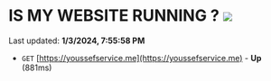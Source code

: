 # IS MY WEBSITE RUNNING ? [![](https://img.shields.io/static/v1?label=Sponsor&message=%E2%9D%A4&logo=GitHub&color=%23fe8e86)](https://github.com/sponsors/<username>)

Last updated: **1/3/2024, 7:55:58 PM**

- `GET` [https://youssefservice.me](https://youssefservice.me) - **Up** (881ms)
